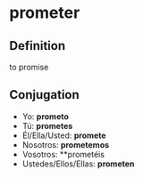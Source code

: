 # prometer

## Definition
to promise

## Conjugation

- Yo: **prometo**
- Tú: **prometes**
- Él/Ella/Usted: **promete**
- Nosotros: **prometemos**
- Vosotros: **prometéis
- Ustedes/Ellos/Ellas: **prometen**